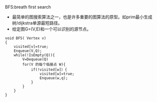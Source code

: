 BFS:breath first search

* 最简单的图搜索算法之一，也是许多重要的图算法的原型。如prim最小生成树/dijkstra单源最短路径。
* 给定图G=\(V,E\)和一个可以识别的源节点。

```
void BFS( Vertex v)
{
    visited[v]=true;
    Enqueue(V,Q);
    while(!IsEmpty(Q)){
        V=Dequeue(Q)
        for(V 的每个临接点 W){
            if(!visited[w]）{
                visited[w]=true;
                Enqueue(w,q);
            }
        }
    }
}
```



